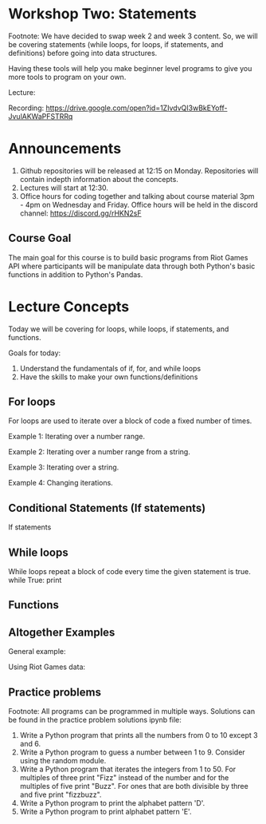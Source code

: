 # Workshop Two: Statements
Footnote: We have decided to swap week 2 and week 3 content. So, we will be covering statements (while loops, for loops, if statements, and definitions) before going into data structures.

Having these tools will help you make beginner level programs to give you more tools to program on your own.

Lecture:

Recording: https://drive.google.com/open?id=1ZIvdvQI3wBkEYoff-JvulAKWaPFSTRRq

# Announcements
1. Github repositories will be released at 12:15 on Monday. Repositories will contain indepth information about the concepts.
2. Lectures will start at 12:30.
3. Office hours for coding together and talking about course material 3pm - 4pm on Wednesday and Friday. Office hours will be held in the discord channel: https://discord.gg/rHKN2sF

## Course Goal
The main goal for this course is to build basic programs from Riot Games API where participants will be manipulate data through both Python's basic functions in addition to Python's Pandas.

# Lecture Concepts
Today we will be covering for loops, while loops, if statements, and functions.

Goals for today:
1. Understand the fundamentals of if, for, and while loops
2. Have the skills to make your own functions/definitions

## For loops
For loops are used to iterate over a block of code a fixed number of times.

Example 1: Iterating over a number range.

Example 2: Iterating over a number range from a string.


Example 3: Iterating over a string.


Example 4: Changing iterations.



## Conditional Statements (If statements)
If statements

## While loops
While loops repeat a block of code every time the given statement is true.
while True:
  print

## Functions


## Altogether Examples
General example:

Using Riot Games data:


## Practice problems
Footnote: All programs can be programmed in multiple ways. Solutions can be found in the practice problem solutions ipynb file:
1. Write a Python program that prints all the numbers from 0 to 10 except 3 and 6.
2. Write a Python program to guess a number between 1 to 9. Consider using the random module.
3. Write a Python program that iterates the integers from 1 to 50. For multiples of three print "Fizz" instead of the number and for the multiples of five print "Buzz". For ones that are both divisible by three and five print "fizzbuzz".
4. Write a Python program to print the alphabet pattern 'D'.
5. Write a Python program to print alphabet pattern 'E'.
